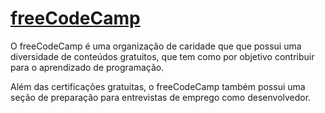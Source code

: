 # [freeCodeCamp](https://www.freecodecamp.org/)
O freeCodeCamp é uma organização de caridade que que possui uma diversidade de conteúdos gratuitos, que tem como por objetivo contribuir para o aprendizado de programação.

Além das certificações gratuitas, o freeCodeCamp também possui uma seção de preparação para entrevistas de emprego como desenvolvedor.
